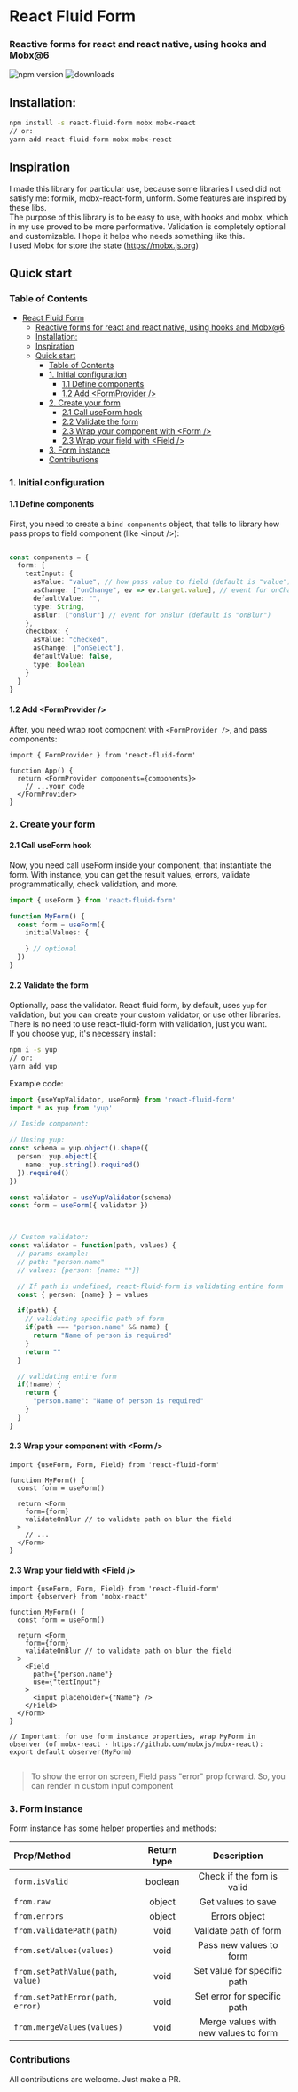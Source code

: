 # React Fluid Form

### Reactive forms for react and react native, using hooks and Mobx@6

![npm version](https://img.shields.io/npm/v/react-fluid-form) ![downloads](https://img.shields.io/npm/dt/react-fluid-form)
## Installation:

```bash
npm install -s react-fluid-form mobx mobx-react
// or:
yarn add react-fluid-form mobx mobx-react
```

## Inspiration

I made this library for particular use, because some libraries I used did not satisfy me: formik, mobx-react-form, unform. Some features are inspired by these libs.
\
The purpose of this library is to be easy to use, with hooks and mobx, which in my use proved to be more performative. Validation is completely optional and customizable. I hope it helps who needs something like this.
\
I used Mobx for store the state (https://mobx.js.org)
## Quick start

### Table of Contents
- [React Fluid Form](#react-fluid-form)
    - [Reactive forms for react and react native, using hooks and Mobx@6](#reactive-forms-for-react-and-react-native-using-hooks-and-mobx6)
  - [Installation:](#installation)
  - [Inspiration](#inspiration)
  - [Quick start](#quick-start)
    - [Table of Contents](#table-of-contents)
    - [1. Initial configuration](#1-initial-configuration)
      - [1.1 Define components](#11-define-components)
      - [1.2 Add \<FormProvider />](#12-add-formprovider-)
    - [2. Create your form](#2-create-your-form)
      - [2.1 Call useForm hook](#21-call-useform-hook)
      - [2.2 Validate the form](#22-validate-the-form)
      - [2.3 Wrap your component with \<Form />](#23-wrap-your-component-with-form-)
      - [2.3 Wrap your field with \<Field />](#23-wrap-your-field-with-field-)
    - [3. Form instance](#3-form-instance)
    - [Contributions](#contributions)


### 1. Initial configuration
#### 1.1 Define components

First, you need to create a `bind components` object, that tells to library how pass props to field component (like \<input />):

```typescript

const components = {
  form: {
    textInput: {
      asValue: "value", // how pass value to field (default is "value")
      asChange: ["onChange", ev => ev.target.value], // event for onChange (default is "onChange")
      defaultValue: "", 
      type: String,
      asBlur: ["onBlur"] // event for onBlur (default is "onBlur")
    },
    checkbox: {
      asValue: "checked",
      asChange: ["onSelect"],
      defaultValue: false,
      type: Boolean
    }
  }
}

```

#### 1.2 Add \<FormProvider />


After, you need wrap root component with `<FormProvider />`, and pass components:

```tsx
import { FormProvider } from 'react-fluid-form'

function App() {
  return <FormProvider components={components}>
    // ...your code
  </FormProvider>
}

```


### 2. Create your form

#### 2.1 Call useForm hook 

Now, you need call useForm inside your component, that instantiate the form. 
With instance, you can get the result values, errors, validate programmatically, check validation, and more.


```typescript
import { useForm } from 'react-fluid-form'

function MyForm() {
  const form = useForm({
    initialValues: {

    } // optional
  })
}

```

#### 2.2 Validate the form

Optionally, pass the validator. React fluid form, by default, uses `yup` for validation, but you can create your custom validator, or use other libraries. There is no need to use react-fluid-form with validation, just you want.
\
If you choose yup, it's necessary install:

```bash
npm i -s yup
// or:
yarn add yup
```

Example code:

```typescript
import {useYupValidator, useForm} from 'react-fluid-form'
import * as yup from 'yup'

// Inside component:

// Unsing yup:
const schema = yup.object().shape({
  person: yup.object({
    name: yup.string().required()
  }).required()
})

const validator = useYupValidator(schema)
const form = useForm({ validator })



// Custom validator:
const validator = function(path, values) {
  // params example: 
  // path: "person.name"
  // values: {person: {name: ""}}

  // If path is undefined, react-fluid-form is validating entire form
  const { person: {name} } = values

  if(path) {
    // validating specific path of form
    if(path === "person.name" && name) { 
      return "Name of person is required"
    }
    return ""
  } 

  // validating entire form
  if(!name) {
    return {
      "person.name": "Name of person is required"
    }
  }
}

```


#### 2.3 Wrap your component with \<Form />

```tsx
import {useForm, Form, Field} from 'react-fluid-form'

function MyForm() {
  const form = useForm()
  
  return <Form
    form={form}
    validateOnBlur // to validate path on blur the field
  >
    // ...
  </Form>
}

```

#### 2.3 Wrap your field with \<Field />


```tsx
import {useForm, Form, Field} from 'react-fluid-form'
import {observer} from 'mobx-react'

function MyForm() {
  const form = useForm()
  
  return <Form
    form={form}
    validateOnBlur // to validate path on blur the field
  >
    <Field
      path={"person.name"}
      use={"textInput"}
    >
      <input placeholder={"Name"} />
    </Field>
  </Form>
}

// Important: for use form instance properties, wrap MyForm in observer (of mobx-react - https://github.com/mobxjs/mobx-react):
export default observer(MyForm)


```

> To show the error on screen, Field pass "error" prop forward. So, you can render in custom input component


### 3. Form instance

Form instance has some helper properties and methods:

| Prop/Method                      | Return type |             Description              |
| :------------------------------- | :---------: | :----------------------------------: |
| `form.isValid`                   |   boolean   |      Check if the forn is valid      |
| `from.raw`                       |   object    |          Get values to save          |
| `from.errors`                    |   object    |            Errors object             |
| `from.validatePath(path)`        |    void     |        Validate path of form         |
| `from.setValues(values)`         |    void     |       Pass new values to form        |
| `from.setPathValue(path, value)` |    void     |     Set value for specific path      |
| `from.setPathError(path, error)` |    void     |     Set error for specific path      |
| `from.mergeValues(values)`       |    void     | Merge values with new values to form |

### Contributions

All contributions are welcome. Just make a PR.
